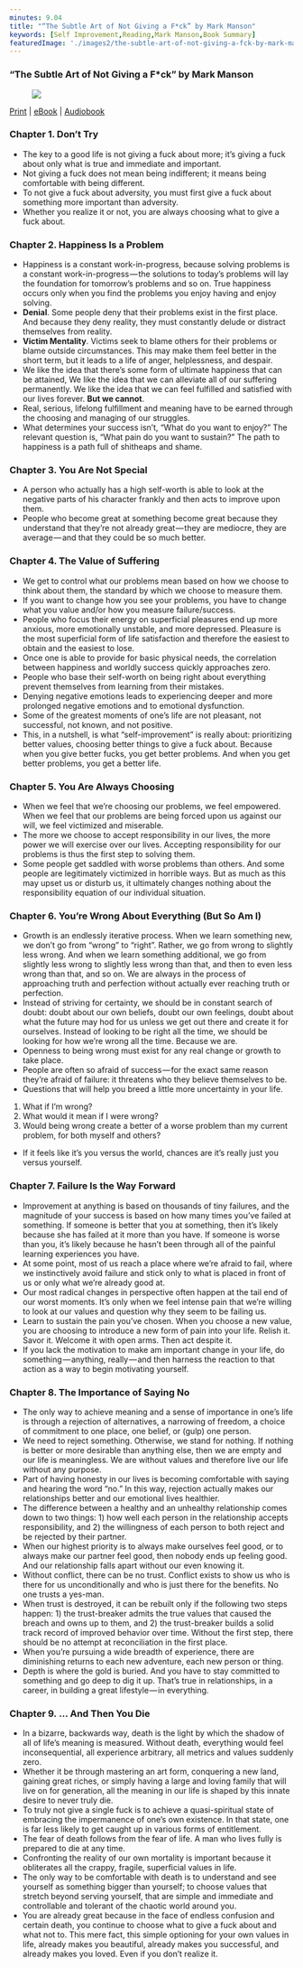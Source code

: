 ```yaml
---
minutes: 9.04
title: "“The Subtle Art of Not Giving a F*ck” by Mark Manson"
keywords: [Self Improvement,Reading,Mark Manson,Book Summary]
featuredImage: './images2/the-subtle-art-of-not-giving-a-fck-by-mark-manson-0.jpg'
---
```


### “The Subtle Art of Not Giving a F*ck” by Mark Manson

<figure>

![](/images2/the-subtle-art-of-not-giving-a-fck-by-mark-manson-0.jpg)

</figure>

[Print](https://amzn.to/38Qc27y) | [eBook](https://amzn.to/3bVoyUT) | [Audiobook](https://amzn.to/2P6VBeT)

### Chapter 1. Don’t Try

*   The key to a good life is not giving a fuck about more; it’s giving a fuck about only what is true and immediate and important.
*   Not giving a fuck does not mean being indifferent; it means being comfortable with being different.
*   To not give a fuck about adversity, you must first give a fuck about something more important than adversity.
*   Whether you realize it or not, you are always choosing what to give a fuck about.

### Chapter 2. Happiness Is a Problem

*   Happiness is a constant work-in-progress, because solving problems is a constant work-in-progress — the solutions to today’s problems will lay the foundation for tomorrow’s problems and so on. True happiness occurs only when you find the problems you enjoy having and enjoy solving.
*   **Denial**. Some people deny that their problems exist in the first place. And because they deny reality, they must constantly delude or distract themselves from reality.
*   **Victim Mentality**. Victims seek to blame others for their problems or blame outside circumstances. This may make them feel better in the short term, but it leads to a life of anger, helplessness, and despair.
*   We like the idea that there’s some form of ultimate happiness that can be attained, We like the idea that we can alleviate all of our suffering permanently. We like the idea that we can feel fulfilled and satisfied with our lives forever. **But we cannot**.
*   Real, serious, lifelong fulfillment and meaning have to be earned through the choosing and managing of our struggles.
*   What determines your success isn’t, “What do you want to enjoy?” The relevant question is, “What pain do you want to sustain?” The path to happiness is a path full of shitheaps and shame.

### Chapter 3. You Are Not Special

*   A person who actually has a high self-worth is able to look at the negative parts of his character frankly and then acts to improve upon them.
*   People who become great at something become great because they understand that they’re not already great — they are mediocre, they are average — and that they could be so much better.

### Chapter 4. The Value of Suffering

*   We get to control what our problems mean based on how we choose to think about them, the standard by which we choose to measure them.
*   If you want to change how you see your problems, you have to change what you value and/or how you measure failure/success.
*   People who focus their energy on superficial pleasures end up more anxious, more emotionally unstable, and more depressed. Pleasure is the most superficial form of life satisfaction and therefore the easiest to obtain and the easiest to lose.
*   Once one is able to provide for basic physical needs, the correlation between happiness and worldly success quickly approaches zero.
*   People who base their self-worth on being right about everything prevent themselves from learning from their mistakes.
*   Denying negative emotions leads to experiencing deeper and more prolonged negative emotions and to emotional dysfunction.
*   Some of the greatest moments of one’s life are not pleasant, not successful, not known, and not positive.
*   This, in a nutshell, is what “self-improvement” is really about: prioritizing better values, choosing better things to give a fuck about. Because when you give better fucks, you get better problems. And when you get better problems, you get a better life.

### Chapter 5. You Are Always Choosing

*   When we feel that we’re choosing our problems, we feel empowered. When we feel that our problems are being forced upon us against our will, we feel victimized and miserable.
*   The more we choose to accept responsibility in our lives, the more power we will exercise over our lives. Accepting responsibility for our problems is thus the first step to solving them.
*   Some people get saddled with worse problems than others. And some people are legitimately victimized in horrible ways. But as much as this may upset us or disturb us, it ultimately changes nothing about the responsibility equation of our individual situation.

### Chapter 6. You’re Wrong About Everything (But So Am I)

*   Growth is an endlessly iterative process. When we learn something new, we don’t go from “wrong” to “right”. Rather, we go from wrong to slightly less wrong. And when we learn something additional, we go from slightly less wrong to slightly less wrong than that, and then to even less wrong than that, and so on. We are always in the process of approaching truth and perfection without actually ever reaching truth or perfection.
*   Instead of striving for certainty, we should be in constant search of doubt: doubt about our own beliefs, doubt our own feelings, doubt about what the future may hod for us unless we get out there and create it for ourselves. Instead of looking to be right all the time, we should be looking for how we’re wrong all the time. Because we are.
*   Openness to being wrong must exist for any real change or growth to take place.
*   People are often so afraid of success — for the exact same reason they’re afraid of failure: it threatens who they believe themselves to be.
*   Questions that will help you breed a little more uncertainty in your life.

1.  What if I’m wrong?
2.  What would it mean if I were wrong?
3.  Would being wrong create a better of a worse problem than my current problem, for both myself and others?

*   If it feels like it’s you versus the world, chances are it’s really just you versus yourself.

### Chapter 7. Failure Is the Way Forward

*   Improvement at anything is based on thousands of tiny failures, and the magnitude of your success is based on how many times you’ve failed at something. If someone is better that you at something, then it’s likely because she has failed at it more than you have. If someone is worse than you, it’s likely because he hasn’t been through all of the painful learning experiences you have.
*   At some point, most of us reach a place where we’re afraid to fail, where we instinctively avoid failure and stick only to what is placed in front of us or only what we’re already good at.
*   Our most radical changes in perspective often happen at the tail end of our worst moments. It’s only when we feel intense pain that we’re willing to look at our values and question why they seem to be failing us.
*   Learn to sustain the pain you’ve chosen. When you choose a new value, you are choosing to introduce a new form of pain into your life. Relish it. Savor it. Welcome it with open arms. Then act despite it.
*   If you lack the motivation to make am important change in your life, do something — anything, really — and then harness the reaction to that action as a way to begin motivating yourself.

### Chapter 8. The Importance of Saying No

*   The only way to achieve meaning and a sense of importance in one’s life is through a rejection of alternatives, a narrowing of freedom, a choice of commitment to one place, one belief, or (gulp) one person.
*   We need to reject something. Otherwise, we stand for nothing. If nothing is better or more desirable than anything else, then we are empty and our life is meaningless. We are without values and therefore live our life without any purpose.
*   Part of having honesty in our lives is becoming comfortable with saying and hearing the word “no.” In this way, rejection actually makes our relationships better and our emotional lives healthier.
*   The difference between a healthy and an unhealthy relationship comes down to two things: 1) how well each person in the relationship accepts responsibility, and 2) the willingness of each person to both reject and be rejected by their partner.
*   When our highest priority is to always make ourselves feel good, or to always make our partner feel good, then nobody ends up feeling good. And our relationship falls apart without our even knowing it.
*   Without conflict, there can be no trust. Conflict exists to show us who is there for us unconditionally and who is just there for the benefits. No one trusts a yes-man.
*   When trust is destroyed, it can be rebuilt only if the following two steps happen: 1) the trust-breaker admits the true values that caused the breach and owns up to them, and 2) the trust-breaker builds a solid track record of improved behavior over time. Without the first step, there should be no attempt at reconciliation in the first place.
*   When you’re pursuing a wide breadth of experience, there are diminishing returns to each new adventure, each new person or thing.
*   Depth is where the gold is buried. And you have to stay committed to something and go deep to dig it up. That’s true in relationships, in a career, in building a great lifestyle — in everything.

### Chapter 9. … And Then You Die

*   In a bizarre, backwards way, death is the light by which the shadow of all of life’s meaning is measured. Without death, everything would feel inconsequential, all experience arbitrary, all metrics and values suddenly zero.
*   Whether it be through mastering an art form, conquering a new land, gaining great riches, or simply having a large and loving family that will live on for generation, all the meaning in our life is shaped by this innate desire to never truly die.
*   To truly not give a single fuck is to achieve a quasi-spiritual state of embracing the impermanence of one’s own existence. In that state, one is far less likely to get caught up in various forms of entitlement.
*   The fear of death follows from the fear of life. A man who lives fully is prepared to die at any time.
*   Confronting the reality of our own mortality is important because it obliterates all the crappy, fragile, superficial values in life.
*   The only way to be comfortable with death is to understand and see yourself as something bigger than yourself; to choose values that stretch beyond serving yourself, that are simple and immediate and controllable and tolerant of the chaotic world around you.
*   You are already great because in the face of endless confusion and certain death, you continue to choose what to give a fuck about and what not to. This mere fact, this simple optioning for your own values in life, already makes you beautiful, already makes you successful, and already makes you loved. Even if you don’t realize it.
